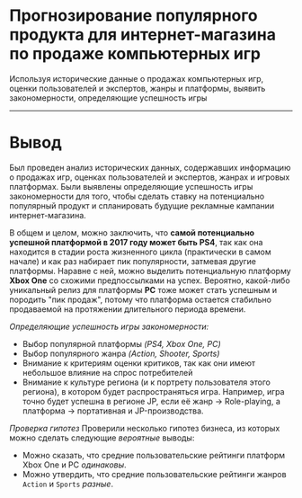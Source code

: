 # Прогнозирование популярного продукта для интернет-магазина по продаже компьютерных игр 
Используя исторические данные о продажах компьютерных игр, оценки пользователей и экспертов, жанры и платформы, выявить закономерности, определяющие успешность игры
___

# Вывод 


Был проведен анализ исторических данных, содержавших информацию о продажах игр, оценках пользователей и экспертов, жанрах и игровых платформах. Были выявлены определяющие успешность игры закономерности для того, чтобы сделать ставку на потенциально популярный продукт и спланировать будущие рекламные кампании интернет-магазина. 

В общем и целом, можно заключить, что **самой потенциально успешной платформой в 2017 году может быть PS4**, так как она находится в стадии роста жизненного цикла (практически в самом начале) и как раз набирает пик популярности, затмевая другие платформы. Наравне с ней, можно выделить потенциальную платформу **Xbox One** со схожими предпоссылками на успех. Вероятно, какой-либо уникальный релиз для платформы **PC** тоже может стать успешным и породить "пик продаж", потому что платформа остается стабильно продаваемой на протяжении длительного периода времени. 

*Определяющие успешность игры закономерности:*
- Выбор популярной платформы *(PS4, Xbox One, PC)*
- Выбор популярного жанра *(Action, Shooter, Sports)*
- Внимание к критериям оценки критиков, так как они имеют небольшое влияние на спрос потребителей
- Внимание к культуре региона (и к портрету пользователя этого региона), в котором будет распространяться игра. Например, игра точно будет успешна в регионе JP, если её жанр -> Role-playing, а платформа -> портативная и JP-производства.

*Проверка гипотез*
Проверили несколько гипотез бизнеса, из которых можно сделать следующие *вероятные* выводы:

- Можно сказать, что средние пользовательские рейтинги платформ Xbox One и PC *одинаковы*.
- Можно утвердить, что средние пользовательские рейтинги жанров `Action` и `Sports` *разные*.




